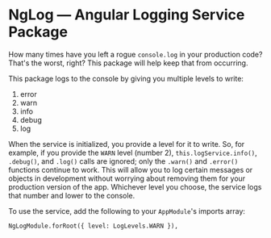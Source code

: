 # NgLog — Angular Logging Service Package

How many times have you left a rogue `console.log` in your production code? That's the worst, right? This package will help keep that from occurring.

This package logs to the console by giving you multiple levels to write:

1.  error
2.  warn
3.  info
4.  debug
5.  log

When the service is initialized, you provide a level for it to write. So, for example, if you provide the `WARN` level (number 2), `this.logService.info()`, `.debug()`, and `.log()` calls are ignored; only the `.warn()` and `.error()` functions continue to work. This will allow you to log certain messages or objects in development without worrying about removing them for your production version of the app. Whichever level you choose, the service logs that number and lower to the console.

To use the service, add the following to your `AppModule`'s imports array:

    NgLogModule.forRoot({ level: LogLevels.WARN }),
